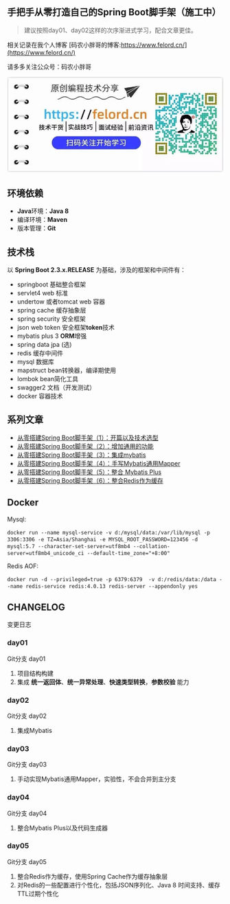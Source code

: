 ## 手把手从零打造自己的Spring Boot脚手架（施工中）

> 建议按照day01、day02这样的次序渐进式学习，配合文章更佳。

相关记录在我个人博客  [码农小胖哥的博客:https://www.felord.cn/](https://www.felord.cn/)

请多多关注公众号：码农小胖哥
 
 ![](./qr.jpg)
 
## 环境依赖

- **Java**环境：**Java 8**
- 编译环境：**Maven**
- 版本管理：**Git** 

## 技术栈

以 **Spring Boot 2.3.x.RELEASE** 为基础，涉及的框架和中间件有：

   + springboot 基础整合框架
   + servlet4  web 标准
   + undertow 或者tomcat   web 容器
   + spring cache  缓存抽象层
   + spring security  安全框架
   + json web token  安全框架**token**技术
   + mybatis plus 3  **ORM**增强
   + spring data jpa (选)
   + redis  缓存中间件
   + mysql   数据库
   + mapstruct  bean转换器，编译期使用
   + lombok  bean简化工具
   + swagger2 文档（开发测试）
   + docker 容器技术
   
## 系列文章
- [从零搭建Spring Boot脚手架（1）：开篇以及技术选型](https://mp.weixin.qq.com/s/k0faB9xElGpCyLrJfGc7uQ)
- [从零搭建Spring Boot脚手架（2）：增加通用的功能](https://mp.weixin.qq.com/s/HKBF57Ut5EK9ccPeBxDZbA)   
- [从零搭建Spring Boot脚手架（3）：集成mybatis](https://mp.weixin.qq.com/s/fAawA2hNCzkB-rrt5ONjkw)
- [从零搭建Spring Boot脚手架（4）：手写Mybatis通用Mapper](https://mp.weixin.qq.com/s/QYr6itS6Y6WFZdBgSNH-5w)
- [从零搭建Spring Boot脚手架（5）：整合 Mybatis Plus](https://mp.weixin.qq.com/s/9uVsi9yfE0QheEKCUyGNPA)
- [从零搭建Spring Boot脚手架（6）：整合Redis作为缓存](https://mp.weixin.qq.com/s/7l_mzFqjFD8lDT0iQ6W6bQ)
## Docker 

Mysql:

```shell script
docker run --name mysql-service -v d:/mysql/data:/var/lib/mysql -p 3306:3306 -e TZ=Asia/Shanghai -e MYSQL_ROOT_PASSWORD=123456 -d mysql:5.7 --character-set-server=utf8mb4 --collation-server=utf8mb4_unicode_ci --default-time_zone="+8:00"
```
Redis AOF:

```shell script
docker run -d --privileged=true -p 6379:6379  -v d:/redis/data:/data --name redis-service redis:4.0.13 redis-server --appendonly yes
``` 

## CHANGELOG   
变更日志


### day01  
Git分支 day01

1. 项目结构构建
2. 集成 **统一返回体**、**统一异常处理**、**快速类型转换**，**参数校验** 能力

### day02

Git分支 day02
1. 集成Mybatis

### day03

Git分支 day03
1. 手动实现Mybatis通用Mapper，实验性，不会合并到主分支 

### day04

Git分支 day04
1. 整合Mybatis Plus以及代码生成器

### day05

Git分支 day05
1. 整合Redis作为缓存，使用Spring Cache作为缓存抽象层
2. 对Redis的一些配置进行个性化，包括JSON序列化、Java 8 时间支持、缓存TTL过期个性化